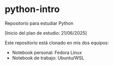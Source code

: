 # python-intro
Repositorio para estudiar Python

[Inicio del plan de estudio: 21/06/2025]

Este repositorio está clonado en mis dos equipos:
- Notebook personal: Fedora Linux
- Notebook de trabajo: Ubuntu/WSL
